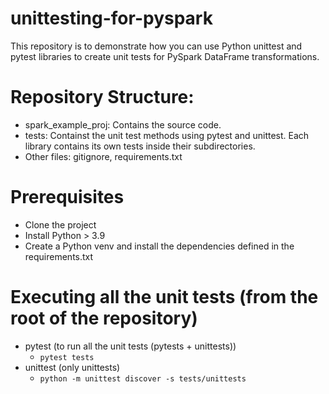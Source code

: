 # unittesting-for-pyspark
This repository is to demonstrate how you can use Python unittest and pytest libraries to create unit tests for PySpark DataFrame transformations.

# Repository Structure:
* spark_example_proj: Contains the source code.
* tests: Containst the unit test methods using pytest and unittest. Each library contains its own tests inside their subdirectories.
* Other files: gitignore, requirements.txt

# Prerequisites
* Clone the project
* Install Python > 3.9
* Create a Python venv and install the dependencies defined in the requirements.txt

# Executing all the unit tests (from the root of the repository)
* pytest (to run all the unit tests (pytests + unittests))
  * `pytest tests`
* unittest (only unittests)
  * `python -m unittest discover -s tests/unittests`

